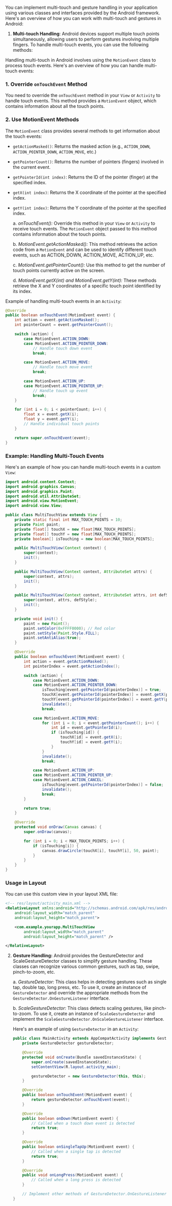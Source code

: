 You can implement multi-touch and gesture handling in your application using various classes and interfaces provided by the Android framework. Here's an overview of how you can work with multi-touch and gestures in Android:

1. **Multi-touch Handling**:
   Android devices support multiple touch points simultaneously, allowing users to perform gestures involving multiple fingers. To handle multi-touch events, you can use the following methods:

Handling multi-touch in Android involves using the `MotionEvent` class to process touch events. Here's an overview of how you can handle multi-touch events:

### 1. Override `onTouchEvent` Method

You need to override the `onTouchEvent` method in your `View` or `Activity` to handle touch events. This method provides a `MotionEvent` object, which contains information about all the touch points.

### 2. Use MotionEvent Methods

The `MotionEvent` class provides several methods to get information about the touch events:

- `getActionMasked()`: Returns the masked action (e.g., `ACTION_DOWN`, `ACTION_POINTER_DOWN`, `ACTION_MOVE`, etc.)
- `getPointerCount()`: Returns the number of pointers (fingers) involved in the current event.
- `getPointerId(int index)`: Returns the ID of the pointer (finger) at the specified index.
- `getX(int index)`: Returns the X coordinate of the pointer at the specified index.
- `getY(int index)`: Returns the Y coordinate of the pointer at the specified index.

  a. _onTouchEvent():_ Override this method in your `View` or `Activity` to receive touch events. The `MotionEvent` object passed to this method contains information about the touch points.

  b. _MotionEvent.getActionMasked():_ This method retrieves the action code from a `MotionEvent` and can be used to identify different touch events, such as ACTION_DOWN, ACTION_MOVE, ACTION_UP, etc.

  c. _MotionEvent.getPointerCount():_ Use this method to get the number of touch points currently active on the screen.

  d. _MotionEvent.getX(int) and MotionEvent.getY(int):_ These methods retrieve the X and Y coordinates of a specific touch point identified by its index.

Example of handling multi-touch events in an `Activity`:

```java
@Override
public boolean onTouchEvent(MotionEvent event) {
    int action = event.getActionMasked();
    int pointerCount = event.getPointerCount();

    switch (action) {
        case MotionEvent.ACTION_DOWN:
        case MotionEvent.ACTION_POINTER_DOWN:
            // Handle touch down event
            break;

        case MotionEvent.ACTION_MOVE:
            // Handle touch move event
            break;

        case MotionEvent.ACTION_UP:
        case MotionEvent.ACTION_POINTER_UP:
            // Handle touch up event
            break;
    }

    for (int i = 0; i < pointerCount; i++) {
        float x = event.getX(i);
        float y = event.getY(i);
        // Handle individual touch points
    }

    return super.onTouchEvent(event);
}
```

### Example: Handling Multi-Touch Events

Here's an example of how you can handle multi-touch events in a custom `View`:

```java
import android.content.Context;
import android.graphics.Canvas;
import android.graphics.Paint;
import android.util.AttributeSet;
import android.view.MotionEvent;
import android.view.View;

public class MultiTouchView extends View {
    private static final int MAX_TOUCH_POINTS = 10;
    private Paint paint;
    private float[] touchX = new float[MAX_TOUCH_POINTS];
    private float[] touchY = new float[MAX_TOUCH_POINTS];
    private boolean[] isTouching = new boolean[MAX_TOUCH_POINTS];

    public MultiTouchView(Context context) {
        super(context);
        init();
    }

    public MultiTouchView(Context context, AttributeSet attrs) {
        super(context, attrs);
        init();
    }

    public MultiTouchView(Context context, AttributeSet attrs, int defStyle) {
        super(context, attrs, defStyle);
        init();
    }

    private void init() {
        paint = new Paint();
        paint.setColor(0xFFFF0000); // Red color
        paint.setStyle(Paint.Style.FILL);
        paint.setAntiAlias(true);
    }

    @Override
    public boolean onTouchEvent(MotionEvent event) {
        int action = event.getActionMasked();
        int pointerIndex = event.getActionIndex();

        switch (action) {
            case MotionEvent.ACTION_DOWN:
            case MotionEvent.ACTION_POINTER_DOWN:
                isTouching[event.getPointerId(pointerIndex)] = true;
                touchX[event.getPointerId(pointerIndex)] = event.getX(pointerIndex);
                touchY[event.getPointerId(pointerIndex)] = event.getY(pointerIndex);
                invalidate();
                break;

            case MotionEvent.ACTION_MOVE:
                for (int i = 0; i < event.getPointerCount(); i++) {
                    int id = event.getPointerId(i);
                    if (isTouching[id]) {
                        touchX[id] = event.getX(i);
                        touchY[id] = event.getY(i);
                    }
                }
                invalidate();
                break;

            case MotionEvent.ACTION_UP:
            case MotionEvent.ACTION_POINTER_UP:
            case MotionEvent.ACTION_CANCEL:
                isTouching[event.getPointerId(pointerIndex)] = false;
                invalidate();
                break;
        }

        return true;
    }

    @Override
    protected void onDraw(Canvas canvas) {
        super.onDraw(canvas);

        for (int i = 0; i < MAX_TOUCH_POINTS; i++) {
            if (isTouching[i]) {
                canvas.drawCircle(touchX[i], touchY[i], 50, paint);
            }
        }
    }
}
```

### Usage in Layout

You can use this custom view in your layout XML file:

```xml
<!-- res/layout/activity_main.xml -->
<RelativeLayout xmlns:android="http://schemas.android.com/apk/res/android"
    android:layout_width="match_parent"
    android:layout_height="match_parent">

    <com.example.yourapp.MultiTouchView
        android:layout_width="match_parent"
        android:layout_height="match_parent" />

</RelativeLayout>
```

2. **Gesture Handling:**
   Android provides the GestureDetector and ScaleGestureDetector classes to simplify gesture handling. These classes can recognize various common gestures, such as tap, swipe, pinch-to-zoom, etc.

   a. _GestureDetector:_ This class helps in detecting gestures such as single tap, double tap, long press, etc. To use it, create an instance of `GestureDetector` and override the appropriate methods from the `GestureDetector.OnGestureListener` interface.

   b. _ScaleGestureDetector:_ This class detects scaling gestures, like pinch-to-zoom. To use it, create an instance of `ScaleGestureDetector` and implement the `ScaleGestureDetector.OnScaleGestureListener` interface.

   Here's an example of using `GestureDetector` in an `Activity`:

   ```java
   public class MainActivity extends AppCompatActivity implements GestureDetector.OnGestureListener {
       private GestureDetector gestureDetector;

       @Override
       protected void onCreate(Bundle savedInstanceState) {
           super.onCreate(savedInstanceState);
           setContentView(R.layout.activity_main);

           gestureDetector = new GestureDetector(this, this);
       }

       @Override
       public boolean onTouchEvent(MotionEvent event) {
           return gestureDetector.onTouchEvent(event);
       }

       @Override
       public boolean onDown(MotionEvent event) {
           // Called when a touch down event is detected
           return true;
       }

       @Override
       public boolean onSingleTapUp(MotionEvent event) {
           // Called when a single tap is detected
           return true;
       }

       @Override
       public void onLongPress(MotionEvent event) {
           // Called when a long press is detected
       }

       // Implement other methods of GestureDetector.OnGestureListener as per your needs
   }
   ```
